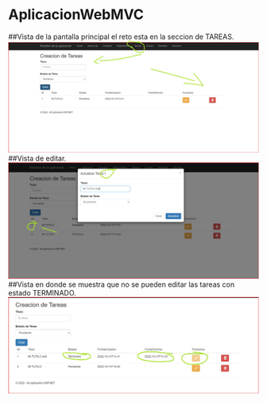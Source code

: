 # AplicacionWebMVC
##Vista de la pantalla principal el reto esta en la seccion de TAREAS.
![](https://github.com/FapCod/AplicacionWebMVC/blob/main/principal.jpg)
##Vista de editar.
![](https://github.com/FapCod/AplicacionWebMVC/blob/main/editar.jpg)
##Vista en donde se muestra que no se pueden editar las tareas con estado TERMINADO.
![](https://github.com/FapCod/AplicacionWebMVC/blob/main/terminada.jpg)